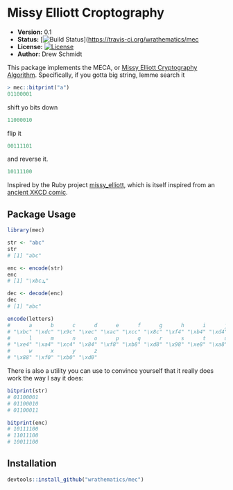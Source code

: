 # Missy Elliott Croptography 

* **Version:** 0.1
* **Status:** [![Build Status](https://travis-ci.org/wrathematics/mec.png)](https://travis-ci.org/wrathematics/mec
* **License:** [![License](http://img.shields.io/badge/license-BSD%202--Clause-orange.svg?style=flat)](http://opensource.org/licenses/BSD-2-Clause)
* **Author:** Drew Schmidt


This package implements the MECA, or [Missy Elliott Cryptography Algorithm](https://www.youtube.com/watch?v=UODX_pYpVxk).
Specifically, if you gotta big string, lemme search it

```r
> mec::bitprint("a")
01100001
```

shift yo bits down

```r
11000010
```

flip it 

```r
00111101
```

and reverse it.

```r
10111100
```

Inspired by the Ruby project [missy_elliott](https://github.com/tom-lord/missy_elliott),
which is itself inspired from an [ancient XKCD comic](https://xkcd.com/153/).


## Package Usage

```r
library(mec)

str <- "abc"
str
# [1] "abc"

enc <- encode(str)
enc
# [1] "\xbcܜ"

dec <- decode(enc)
dec
# [1] "abc"

encode(letters)
#      a      b      c      d      e      f      g      h      i      j      k 
# "\xbc" "\xdc" "\x9c" "\xec" "\xac" "\xcc" "\x8c" "\xf4" "\xb4" "\xd4" "\x94" 
#      l      m      n      o      p      q      r      s      t      u      v 
# "\xe4" "\xa4" "\xc4" "\x84" "\xf8" "\xb8" "\xd8" "\x98" "\xe8" "\xa8" "\xc8" 
#      w      x      y      z 
# "\x88" "\xf0" "\xb0" "\xd0" 
```

There is also a utility you can use to convince yourself that
it really does work the way I say it does:

```r
bitprint(str)
# 01100001
# 01100010
# 01100011

bitprint(enc)
# 10111100
# 11011100
# 10011100
```


## Installation

```r
devtools::install_github("wrathematics/mec")
```


